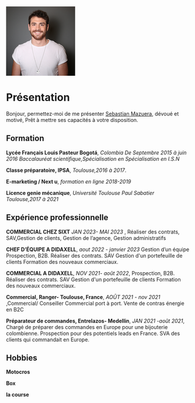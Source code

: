 ![foto](https://github.com/sebasmazuera/test-cv/blob/main/titre.png)
# Présentation
Bonjour, permettez-moi de me présenter [Sebastian Mazuera](https://www.linkedin.com/in/sebastian-mazuera-2b2a1b229/),  dévoué et motivé, Prêt à mettre ses capacités à votre disposition.
## Formation
  **Lycée Français Louis Pasteur Bogotá**, _Colombia De Septembre 2015 à juin 2016 Baccalauréat scientifique,Spécialisation en Spécialisation en I.S.N_
  
  **Classe préparatoire, IPSA**, _Toulouse,2016 à 2017_.
  
  **E-marketing / Next u**, _formation en ligne 2018-2019_
  
  **Licence genie mécanique**, _Université Toulouse Paul Sabatier Toulouse,2017 à 2021_

 ## Expérience professionnelle
  
  **COMMERCIAL CHEZ SIXT**  _JAN 2023- MAI 2023_ , Réaliser des contrats, SAV,Gestion  de clients, Gestion de l’agence, Gestion administratifs 
  
  **CHEF D’ÉQUIPE  A DIDAXELL**, _aout 2022 - janvier 2023_ Gestion d’un équipe Prospection, B2B. Réaliser des contrats.  SAV  Gestion d'un portefeuille de clients Formation des nouveaux commerciaux.

  **COMMERCIAL A DIDAXELL**, _NOV 2021- août 2022_, Prospection, B2B. Réaliser des contrats.  SAV  Gestion d'un portefeuille de clients Formation des nouveaux commerciaux.

  **Commercial, Ranger- Toulouse, France**, _AOÛT 2021 - nov 2021_ ,Commercial/ Conseiller Commercial port à port. Vente de contras énergie en B2C

  **Préparateur de commandes, Entrelazos- Medellin**, _JAN 2021 -août 2021_, Chargé de préparer des commandes en Europe pour une bijouterie colombienne. Prospection pour des potentiels leads en France. SVA des clients qui commandait en Europe.

 ## Hobbies
**Motocros**

**Box**

**la course**
